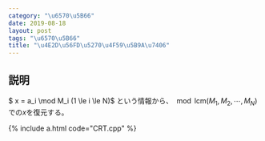 ```yaml
---
category: "\u6570\u5B66"
date: 2019-08-18
layout: post
tags: "\u6570\u5B66"
title: "\u4E2D\u56FD\u5270\u4F59\u5B9A\u7406"
---
```


## 説明

$ x = a_i \mod M_i (1 \le i \le N)$ という情報から、$\mod \mathrm{lcm} (M_1 , M_2 , \cdots , M_N)$での$x$を復元する。

{% include a.html code="CRT.cpp" %}